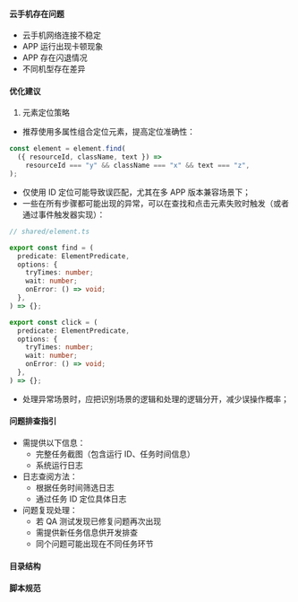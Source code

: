 #### 云手机存在问题
- 云手机网络连接不稳定
- APP 运行出现卡顿现象
- APP 存在闪退情况
- 不同机型存在差异

#### 优化建议
1. 元素定位策略
- 推荐使用多属性组合定位元素，提高定位准确性：
```javascript
const element = element.find(
  ({ resourceId, className, text }) =>
    resourceId === "y" && className === "x" && text === "z",
);
```
- 仅使用 ID 定位可能导致误匹配，尤其在多 APP 版本兼容场景下；
- 一些在所有步骤都可能出现的异常，可以在查找和点击元素失败时触发（或者通过事件触发器实现）：
```typescript
// shared/element.ts

export const find = (
  predicate: ElementPredicate,
  options: {
    tryTimes: number;
    wait: number;
    onError: () => void;
  },
) => {};

export const click = (
  predicate: ElementPredicate,
  options: {
    tryTimes: number;
    wait: number;
    onError: () => void;
  },
) => {};
```
- 处理异常场景时，应把识别场景的逻辑和处理的逻辑分开，减少误操作概率；

#### 问题排查指引
- 需提供以下信息：
  - 完整任务截图（包含运行 ID、任务时间信息）
  - 系统运行日志
- 日志查阅方法：
  - 根据任务时间筛选日志
  - 通过任务 ID 定位具体日志
- 问题复现处理：
  - 若 QA 测试发现已修复问题再次出现
  - 需提供新任务信息供开发排查
  - 同个问题可能出现在不同任务环节

#### 目录结构
#### 脚本规范
